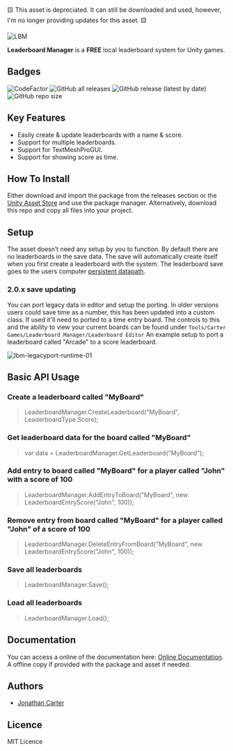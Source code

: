 🟨 This asset is depreciated. It can still be downloaded and used, however, I'm no longer providing updates for this asset. 🟨

![LBM](https://github.com/CarterGames/LeaderboardManager/assets/33253710/d5ee73b1-951f-48e8-ab58-e6344792ef40)


<b>Leaderboard Manager</b> is a <b>FREE</b> local leaderboard system for Unity games. 

## Badges
![CodeFactor](https://www.codefactor.io/repository/github/cartergames/LeaderboardManager/badge?style=for-the-badge)
![GitHub all releases](https://img.shields.io/github/downloads/CarterGames/LeaderboardManager/total?style=for-the-badge)
![GitHub release (latest by date)](https://img.shields.io/github/v/release/CarterGames/LeaderboardManager?style=for-the-badge)
![GitHub repo size](https://img.shields.io/github/repo-size/CarterGames/LeaderboardManager?style=for-the-badge)

## Key Features
- Easily create & update leaderboards with a name & score.
- Support for multiple leaderboards.
- Support for TextMeshProGUI.
- Support for showing score as time.

## How To Install
Either download and import the package from the releases section or the <a href="https://assetstore.unity.com/packages/tools/utilities/leaderboard-manager-cg-177291">Unity Asset Store</a> and use the package manager. Alternatively, download this repo and copy all files into your project. 

## Setup
The asset doesn’t need any setup by you to function. By default there are no leaderboards in the save data. The save will automatically create itself when you first create a leaderboard with the system. The leaderboard save goes to the users computer <a href="https://docs.unity3d.com/ScriptReference/Application-persistentDataPath.html">persistent datapath</a>.

### 2.0.x save updating
You can port legacy data in editor and setup the porting. In older versions users could save time as a number, this has been updated into a custom class. If used it'll need to ported to a time entry board. The controls to this and the ability to view your current boards can be found under ```Tools/Carter Games/Leaderboard Manager/Leaderboard Editor``` An example setup to port a leaderboard called "Arcade" to a score leaderboard. 

![lbm-legacyport-runtime-01](https://github.com/CarterGames/LeaderboardManager/assets/33253710/faed0d7d-4e89-49c7-8e0c-92bf83d1bfa9)

## Basic API Usage

### Create a leaderboard called "MyBoard"
> LeaderboardManager.CreateLeaderboard("MyBoard", LeaderboardType.Score);

### Get leaderboard data for the board called "MyBoard"
> var data = LeaderboardManager.GetLeaderboard("MyBoard");

### Add entry to board called "MyBoard" for a player called "John" with a score of 100
> LeaderboardManager.AddEntryToBoard("MyBoard", new LeaderboardEntryScore("John", 100));

### Remove entry from board called "MyBoard" for a player called "John" of a score of 100
> LeaderboardManager.DeleteEntryFromBoard("MyBoard", new LeaderboardEntryScore("John", 100));

### Save all leaderboards
> LeaderboardManager.Save();

### Load all leaderboards
> LeaderboardManager.Load();

## Documentation
You can access a online of the documentation here: <a href="https://carter.games/docs/leaderboardmanager">Online Documentation</a>. A offline copy if provided with the package and asset if needed. 

## Authors
- <a href="https://github.com/JonathanMCarter">Jonathan Carter</a>

## Licence
MIT Licence
